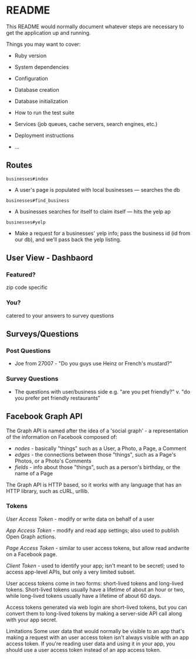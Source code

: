 # README

This README would normally document whatever steps are necessary to get the
application up and running.

Things you may want to cover:

* Ruby version

* System dependencies

* Configuration

* Database creation

* Database initialization

* How to run the test suite

* Services (job queues, cache servers, search engines, etc.)

* Deployment instructions

* ...

## Routes

`businesses#index`

- A user's page is populated with local businesses — searches the db

`businesses#find_business`

- A businesses searches for itself to claim itself — hits the yelp ap

`businesses#yelp`

- Make a request for a businesses' yelp info; pass the business id (id from our db), and we'll pass back the yelp listing.


## User View - Dashbaord

### Featured?

zip code specific

### You?

catered to your answers to survey questions

## Surveys/Questions

### Post Questions

- Joe from 27007 - "Do you guys use Heinz or French's mustard?"

### Survey Questions

- The questions with user/business side e.g. "are you pet friendly?" v. "do you prefer pet friendly restaurants"

## Facebook Graph API

The Graph API is named after the idea of a 'social graph' - a representation of the information on Facebook composed of:

- *nodes* - basically "things" such as a User, a Photo, a Page, a Comment
- *edges* - the connections between those "things", such as a Page's Photos, or a Photo's Comments
- *fields* - info about those "things", such as a person's birthday, or the name of a Page

The Graph API is HTTP based, so it works with any language that has an HTTP library, such as cURL, urllib.


### Tokens

*User Access Token* - modify or write data on behalf of a user

*App Access Token* - modify and read app settings; also used to publish Open Graph actions.

*Page Access Token* - similar to user access tokens, but allow read andwrite on a Facebook page.

*Client Token* -  used to identify your app; isn't meant to be secretl; used to access app-level APIs, but only a very limited subset.

User access tokens come in two forms: short-lived tokens and long-lived tokens. Short-lived tokens usually have a lifetime of about an hour or two, while long-lived tokens usually have a lifetime of about 60 days.

Access tokens generated via web login are short-lived tokens, but you can convert them to long-lived tokens by making a server-side API call along with your app secret.

Limitations
Some user data that would normally be visible to an app that's making a request with an user access token isn't always visible with an app access token. If you're reading user data and using it in your app, you should use a user access token instead of an app access token.

